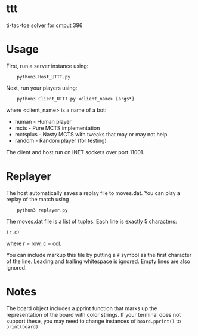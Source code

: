 # ttt
ti-tac-toe solver for cmput 396

# Usage

First, run a server instance using:

        python3 Host_UTTT.py

Next, run your players using:

        python3 Client_UTTT.py <client_name> [args*]

where <client_name> is a name of a bot:

* human     - Human player
* mcts      - Pure MCTS implementation
* mctsplus  - Nasty MCTS with tweaks that may or may not help
* random    - Random player (for testing)

The client and host run on INET sockets over port 11001.

# Replayer

The host automatically saves a replay file to moves.dat.
You can play a replay of the match using

        python3 replayer.py

The moves.dat file is a list of tuples.
Each line is exactly 5 characters:

    (r,c)

where r = row, c = col.

You can include markup this file by putting a `#` symbol as the first
character of the line.
Leading and trailing whitespace is ignored.
Empty lines are also ignored.

# Notes

The board object includes a pprint function that marks up
the representation of the board with color strings. If your
terminal does not support these, you may need to change
instances of `board.pprint()` to `print(board)`
